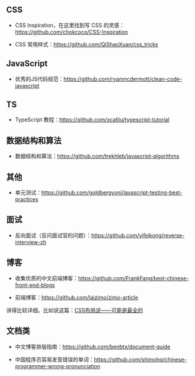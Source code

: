 

## CSS

- CSS Inspiration，在这里找到写 CSS 的灵感：<https://github.com/chokcoco/CSS-Inspiration>

- CSS 常用样式：<https://github.com/QiShaoXuan/css_tricks>

## JavaScript

- 优秀的JS代码规范：<https://github.com/ryanmcdermott/clean-code-javascript>


## TS

- TypeScript 教程：<https://github.com/xcatliu/typescript-tutorial>

## 数据结构和算法

- 数据结构和算法：<https://github.com/trekhleb/javascript-algorithms>

## 其他

- 单元测试：<https://github.com/goldbergyoni/javascript-testing-best-practices>

## 面试

- 反向面试（反问面试官的问题）：<https://github.com/yifeikong/reverse-interview-zh>



## 博客

- 收集优质的中文前端博客：<https://github.com/FrankFang/best-chinese-front-end-blogs>

- 前端博客：<https://github.com/laizimo/zimo-article>

讲得比较详细。比如说这篇：[CSS布局说——可能是最全的](https://github.com/laizimo/zimo-article/issues/36)

## 文档类

- 中文博客排版指南：<https://github.com/benbtx/document-guide>

- 中国程序员容易发音错误的单词：<https://github.com/shimohq/chinese-programmer-wrong-pronunciation>

